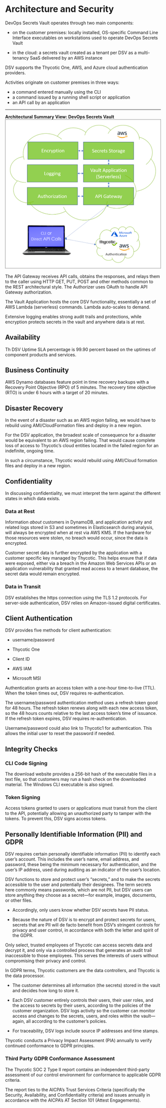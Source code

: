 ﻿[title]: # (Architecture and Security)
[tags]: # (,)
[priority]: # (1110)

# Architecture and Security

DevOps Secrets Vault operates through two main components:

* on the customer premises: locally installed, OS-specific Command Line Interface executables on workstations used to operate DevOps Secrets Vault

* in the cloud: a secrets vault created as a tenant per DSV as a multi-tenancy SaaS delivered by an AWS instance

DSV supports the Thycotic One, AWS, and Azure cloud authentication providers.

Activities originate on customer premises in three ways:

* a command entered manually using the CLI
* a command issued by a running shell script or application
* an API call by an application
  
---
  
**Architectural Summary View: DevOps Secrets Vault**
![Image](./images/dsv-architecture-simple-01.png)
  
The API Gateway receives API calls, obtains the responses, and relays them to the caller using HTTP GET, PUT, POST and other methods common to the REST architectural style. The Authorizer uses OAuth to handle API Gateway authorization.

The Vault Application hosts the core DSV functionality, essentially a set of AWS Lambda (serverless) commands. Lambda auto-scales to demand.

Extensive logging enables strong audit trails and protections, while encryption protects secrets in the vault and anywhere data is at rest.

## Availability

Th DSV Uptime SLA percentage is 99.90 percent based on the uptimes of component
products and services.

## Business Continuity

AWS Dynamo databases feature point in time recovery backups with a Recovery
Point Objective (RPO) of 5 minutes. The recovery time objective (RTO) is under 6
hours with a target of 20 minutes.

## Disaster Recovery

In the event of a disaster such as an AWS region failing, we would have to
rebuild using AMI/CloudFormation files and deploy in a new region.

For the DSV application, the broadest scale of consequence for a disaster would
be equivalent to an AWS region failing. That would cause complete loss of access
to Thycotic’s cloud entities located in the failed region for an indefinite,
ongoing time.

In such a circumstance, Thycotic would rebuild using AMI/Cloud formation files
and deploy in a new region.

## Confidentiality

In discussing confidentiality, we must interpret the term against the different
states in which data exists.

### Data at Rest

Information *about* customers in DynamoDB, and application activity and related logs stored in S3 and sometimes in Elasticsearch during analysis, will always be encrypted when at rest via AWS KMS. If the hardware for those resources were stolen, no breach would occur, since the data is encrypted.

Customer secret data is further encrypted by the application with a customer specific key managed by Thycotic. This helps ensure that if data were exposed, either via a breach in the Amazon Web Services APIs or an application vulnerability that granted read access to a tenant database, the secret data would remain encrypted.

### Data in Transit

DSV establishes the https connection using the TLS 1.2 protocols. For
server-side authentication, DSV relies on Amazon-issued digital certificates.

## Client Authentication

DSV provides five methods for client authentication:

* username/password

* Thycotic One

* Client ID

* AWS IAM

* Microsoft MSI

Authentication grants an access token with a one-hour time-to-live (TTL). When
the token times out, DSV requires re-authentication.

The username/password authentication method uses a refresh token good for 48
hours. The refresh token renews along with each new access token, so the 48
hours counts relative to the last access token’s time of issuance. If the
refresh token expires, DSV requires re-authentication.

Username/password could also link to Thycotic1 for authentication. This allows
the initial user to reset the password if needed.

## Integrity Checks


### CLI Code Signing

The download website provides a 256-bit hash of the executable files in a text file, so that customers may run a hash check on the downloaded material. The Windows CLI executable is also signed.

### Token Signing

Access tokens granted to users or applications must transit from the client to
the API, potentially allowing an unauthorized party to tamper with the tokens.
To prevent this, DSV signs access tokens.

## Personally Identifiable Information (PII) and GDPR

DSV requires certain personally identifiable information (PII) to identify each
user’s account. This includes the user’s name, email address, and password,
these being the minimum necessary for authentication, and the user’s IP address,
used during auditing as an indicator of the user’s location.

DSV functions to store and protect user’s “secrets,” and to make the secrets
accessible to the user and potentially their designees. The term secrets here
commonly means passwords, which are not PII, but DSV users can store anything
they choose as a secret—for example, images, documents, or other files.

* Accordingly, only users know whether DSV secrets have PII status.

* Because the nature of DSV is to encrypt and protect secrets for users, secrets that are PII will de facto benefit from DSV’s stringent controls for privacy and user control, in accordance with both the letter and spirit of the GDPR.

Only select, trusted employees of Thycotic can access secrets data and decrypt
it, and only via a controlled process that generates an audit trail inaccessible
to those employees. This serves the interests of users without compromising
their privacy and control.

In GDPR terms, Thycotic customers are the data controllers, and Thycotic is the
data processor.

* The customer determines all information (the secrets) stored in the vault and decides how long to store it.

* Each DSV customer entirely controls their users, their user roles, and the access to secrets by their users, according to the policies of the customer organization. DSV logs activity so the customer can monitor access and changes to the secrets, users, and roles within the vault—again, all according to the customer’s policies.

* For traceability, DSV logs include source IP addresses and time stamps.

Thycotic conducts a Privacy Impact Assessment (PIA) annually to verify continued
conformance to GDPR principles.

### Third Party GDPR Conformance Assessment 

The Thycotic SOC 2 Type II report contains an independent third-party assessment of our control environment for conformance to applicable GDPR criteria.

The report ties to the AICPA’s Trust Services Criteria (specifically the Security, Availability, and Confidentiality criteria) and issues annually in accordance with the AICPA’s AT Section 101 (Attest Engagements).


